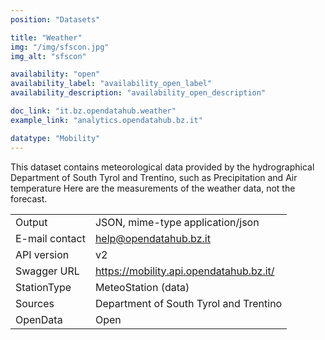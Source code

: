 ```yaml
---
position: "Datasets"

title: "Weather"
img: "/img/sfscon.jpg"
img_alt: "sfscon"

availability: "open"
availability_label: "availability_open_label"
availability_description: "availability_open_description"

doc_link: "it.bz.opendatahub.weather"
example_link: "analytics.opendatahub.bz.it"

datatype: "Mobility"
---
```


This dataset contains meteorological data provided by the hydrographical Department of South Tyrol and Trentino, such as Precipitation and Air temperature
Here are the measurements of the weather data, not the forecast.

|                |                                         |
| :------------- | --------------------------------------- |
| Output         | JSON, mime-type application/json        |
| E-mail contact | help@opendatahub.bz.it                  |
| API version    | v2                                      |
| Swagger URL    | https://mobility.api.opendatahub.bz.it/ |
| StationType    | MeteoStation (data)                     |
| Sources        | Department of South Tyrol and Trentino  |
| OpenData       | Open                                    |
